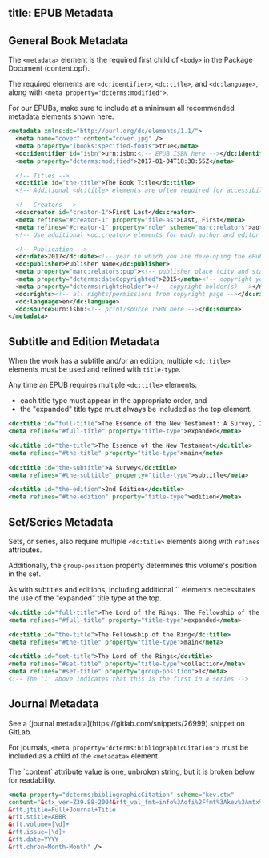 title: EPUB Metadata
---

## General Book Metadata
The `<metadata>` element is the required first child of `<body>` in the Package Document (content.opf).

The required elements are `<dc:identifier>`, `<dc:title>`, and `<dc:language>`, along with `<meta property="dcterms:modified">`.

<aside class="notice">For our EPUBs, make sure to include at a minimum all recommended metadata elements shown here.</aside>

```xml
<metadata xmlns:dc="http://purl.org/dc/elements/1.1/">
  <meta name="cover" content="cover.jpg" />
  <meta property="ibooks:specified-fonts">true</meta>
  <dc:identifier id="isbn">urn:isbn:<!-- EPUB ISBN here --></dc:identifier>
  <meta property="dcterms:modified">2017-01-04T18:38:55Z</meta>

  <!-- Titles -->
  <dc:title id="the-title">The Book Title</dc:title>
  <!-- Additional <dc:title> elements are often required for accessibility -->

  <!-- Creators -->
  <dc:creator id="creator-1">First Last</dc:creator>
  <meta refines="#creator-1" property="file-as">Last, First</meta>
  <meta refines="#creator-1" property="role" scheme="marc:relators">aut</meta>
  <!-- Use additional <dc:creator> elements for each author and editor -->

  <!-- Publication -->
  <dc:date>2017</dc:date><!-- year in which you are developing the ePub -->
  <dc:publisher>Publisher Name</dc:publisher>
  <meta property="marc:relators:pup"><!-- publisher place (city and state) --></meta>
  <meta property="dcterms:dateCopyrighted">2015</meta><!-- copyright year of the publication -->
  <meta property="dcterms:rightsHolder"><!-- copyright holder(s) --></meta>
  <dc:rights><!-- all rights/permissions from copyright page --></dc:rights>
  <dc:language>en</dc:language>
  <dc:source>urn:isbn:<!-- print/source ISBN here --></dc:source>
</metadata>
```

## Subtitle and Edition Metadata

When the work has a subtitle and/or an edition, multiple `<dc:title>` elements must be used and refined with <code>title-type</code>.

Any time an EPUB requires multiple `<dc:title>` elements:

* each title type must appear in the appropriate order, and
* the "expanded" title type must always be included as the top element.

```xml
<dc:title id="full-title">The Essence of the New Testament: A Survey, 2nd Edition</dc:title>
<meta refines="#full-title" property="title-type">expanded</meta>

<dc:title id="the-title">The Essence of the New Testament</dc:title>
<meta refines="#the-title" property="title-type">main</meta>

<dc:title id="the-subtitle">A Survey</dc:title>
<meta refines="#the-subtitle" property="title-type">subtitle</meta>

<dc:title id="the-edition">2nd Edition</dc:title>
<meta refines="#the-edition" property="title-type">edition</meta>
```

## Set/Series Metadata

Sets, or series, also require multiple `<dc:title>` elements along with <code>refines</code> attributes.

Additionally, the <code>group-position</code> property determines this volume's position in the set.

<aside class="warning">As with subtitles and editions, including additional `<dc:title>` elements necessitates the use of the "expanded" title type at the top.</aside>

```xml
<dc:title id="full-title">The Lord of the Rings: The Fellowship of the Ring</dc:title>
<meta refines="#full-title" property="title-type">expanded</meta>

<dc:title id="the-title">The Fellowship of the Ring</dc:title>
<meta refines="#the-title" property="title-type">main</meta>

<dc:title id="set-title">The Lord of the Rings</dc:title>
<meta refines="#set-title" property="title-type">collection</meta>
<meta refines="#set-title" property="group-position">1</meta>
<!-- The "1" above indicates that this is the first in a series -->
```

## Journal Metadata

<aside class="tip">See a [journal metadata](https://gitlab.com/snippets/26999) snippet on GitLab.</aside>

For journals, `<meta property="dcterms:bibliographicCitation">` must be included as a child of the `<metadata>` element.

<aside class="warning">The `content` attribute value is one, unbroken string, but it is broken below for readability.</aside>

```xml
<meta property="dcterms:bibliographicCitation" scheme="kev.ctx"
content="&ctx_ver=Z39.88-2004&rft_val_fmt=info%3Aofi%2Ffmt%3Akev%3Amtx%3Ajournal
&rft.jtitle=Full+Journal+Title
&rft.stitle=ABBR
&rft.volume=[\d]+
&rft.issue=[\d]+
&rft.date=YYYY
&rft.chron=Month-Month" />
```
